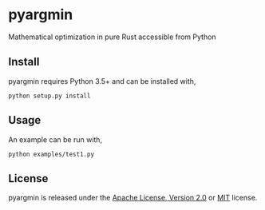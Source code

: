 # pyargmin

Mathematical optimization in pure Rust accessible from Python


## Install

pyargmin requires Python 3.5+ and can be installed with,
```
python setup.py install
```

## Usage

An example can be run with,
```
python examples/test1.py
```


## License

pyargmin is released under the [Apache License, Version 2.0](./LICENSE-APACHE) or
[MIT](./LICENSE-MIT) license.
